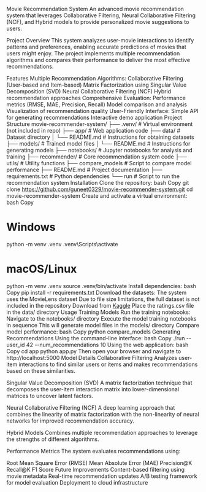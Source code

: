 Movie Recommendation System
An advanced movie recommendation system that leverages Collaborative Filtering, Neural Collaborative Filtering (NCF), and Hybrid models to provide personalized movie suggestions to users.

Project Overview
This system analyzes user-movie interactions to identify patterns and preferences, enabling accurate predictions of movies that users might enjoy. The project implements multiple recommendation algorithms and compares their performance to deliver the most effective recommendations.

Features
Multiple Recommendation Algorithms:
Collaborative Filtering (User-based and Item-based)
Matrix Factorization using Singular Value Decomposition (SVD)
Neural Collaborative Filtering (NCF)
Hybrid recommendation approaches
Comprehensive Evaluation:
Performance metrics (RMSE, MAE, Precision, Recall)
Model comparison and analysis
Visualization of recommendation quality
User-Friendly Interface:
Simple API for generating recommendations
Interactive demo application
Project Structure
movie-recommender-system/
├── .venv/                  # Virtual environment (not included in repo)
├── app/                    # Web application code
├── data/                   # Dataset directory
│   └── README.md           # Instructions for obtaining datasets
├── models/                 # Trained model files
│   └── README.md           # Instructions for generating models
├── notebooks/              # Jupyter notebooks for analysis and training
├── recommender/            # Core recommendation system code
├── utils/                  # Utility functions
├── compare_models          # Script to compare model performance
├── README.md               # Project documentation
├── requirements.txt        # Python dependencies
└── run                     # Script to run the recommendation system
Installation
Clone the repository:
bash
Copy
git clone https://github.com/guneet0329/movie-recommender-system.git
cd movie-recommender-system
Create and activate a virtual environment:
bash
Copy
# Windows
python -m venv .venv
.venv\Scripts\activate

# macOS/Linux
python -m venv .venv
source .venv/bin/activate
Install dependencies:
bash
Copy
pip install -r requirements.txt
Download the datasets:
The system uses the MovieLens dataset
Due to file size limitations, the full dataset is not included in the repository
Download from [Kaggle](https://www.kaggle.com/datasets/rounakbanik/the-movies-dataset)
Place the ratings.csv file in the data/ directory
Usage
Training Models
Run the training notebooks:
Navigate to the notebooks/ directory
Execute the model training notebooks in sequence
This will generate model files in the models/ directory
Compare model performance:
bash
Copy
python compare_models
Generating Recommendations
Using the command-line interface:
bash
Copy
./run --user_id 42 --num_recommendations 10
Using the web application:
bash
Copy
cd app
python app.py
Then open your browser and navigate to http://localhost:5000
Model Details
Collaborative Filtering
Analyzes user-item interactions to find similar users or items and makes recommendations based on these similarities.

Singular Value Decomposition (SVD)
A matrix factorization technique that decomposes the user-item interaction matrix into lower-dimensional matrices to uncover latent factors.

Neural Collaborative Filtering (NCF)
A deep learning approach that combines the linearity of matrix factorization with the non-linearity of neural networks for improved recommendation accuracy.

Hybrid Models
Combines multiple recommendation approaches to leverage the strengths of different algorithms.

Performance Metrics
The system evaluates recommendations using:

Root Mean Square Error (RMSE)
Mean Absolute Error (MAE)
Precision@K
Recall@K
F1 Score
Future Improvements
Content-based filtering using movie metadata
Real-time recommendation updates
A/B testing framework for model evaluation
Deployment to cloud infrastructure
